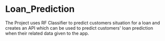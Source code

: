 # Loan_Prediction
The Project uses RF Classifier to predict customers situation for a loan and creates an API which can be used to predict customers' loan prediction when their related data given to the app.

